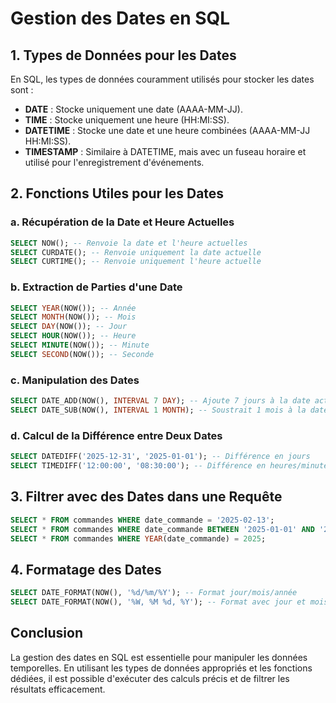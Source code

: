 # Gestion des Dates en SQL

## 1. Types de Données pour les Dates

En SQL, les types de données couramment utilisés pour stocker les dates sont :

- **DATE** : Stocke uniquement une date (AAAA-MM-JJ).
- **TIME** : Stocke uniquement une heure (HH:MI:SS).
- **DATETIME** : Stocke une date et une heure combinées (AAAA-MM-JJ HH:MI:SS).
- **TIMESTAMP** : Similaire à DATETIME, mais avec un fuseau horaire et utilisé pour l'enregistrement d'événements.

## 2. Fonctions Utiles pour les Dates

### a. Récupération de la Date et Heure Actuelles

```sql
SELECT NOW(); -- Renvoie la date et l'heure actuelles
SELECT CURDATE(); -- Renvoie uniquement la date actuelle
SELECT CURTIME(); -- Renvoie uniquement l'heure actuelle
```

### b. Extraction de Parties d'une Date

```sql
SELECT YEAR(NOW()); -- Année
SELECT MONTH(NOW()); -- Mois
SELECT DAY(NOW()); -- Jour
SELECT HOUR(NOW()); -- Heure
SELECT MINUTE(NOW()); -- Minute
SELECT SECOND(NOW()); -- Seconde
```

### c. Manipulation des Dates

```sql
SELECT DATE_ADD(NOW(), INTERVAL 7 DAY); -- Ajoute 7 jours à la date actuelle
SELECT DATE_SUB(NOW(), INTERVAL 1 MONTH); -- Soustrait 1 mois à la date actuelle
```

### d. Calcul de la Différence entre Deux Dates

```sql
SELECT DATEDIFF('2025-12-31', '2025-01-01'); -- Différence en jours
SELECT TIMEDIFF('12:00:00', '08:30:00'); -- Différence en heures/minutes/secondes
```

## 3. Filtrer avec des Dates dans une Requête

```sql
SELECT * FROM commandes WHERE date_commande = '2025-02-13';
SELECT * FROM commandes WHERE date_commande BETWEEN '2025-01-01' AND '2025-01-31';
SELECT * FROM commandes WHERE YEAR(date_commande) = 2025;
```

## 4. Formatage des Dates

```sql
SELECT DATE_FORMAT(NOW(), '%d/%m/%Y'); -- Format jour/mois/année
SELECT DATE_FORMAT(NOW(), '%W, %M %d, %Y'); -- Format avec jour et mois en texte
```

## Conclusion

La gestion des dates en SQL est essentielle pour manipuler les données temporelles. En utilisant les types de données appropriés et les fonctions dédiées, il est possible d'exécuter des calculs précis et de filtrer les résultats efficacement.
